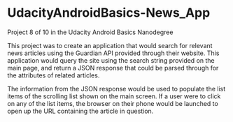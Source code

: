 # UdacityAndroidBasics-News_App
Project 8 of 10 in the Udacity Android Basics Nanodegree

This project was to create an application that would search for relevant news articles using the Guardian API provided through their website. This application would query the site using the search string provided on the main page, and return a JSON response that could be parsed through for the attributes of related articles. 

The information from the JSON response would be used to populate the list items of the scrolling list shown on the main screen. If a user were to click on any of the list items, the browser on their phone would be launched to open up the URL containing the article in question. 
